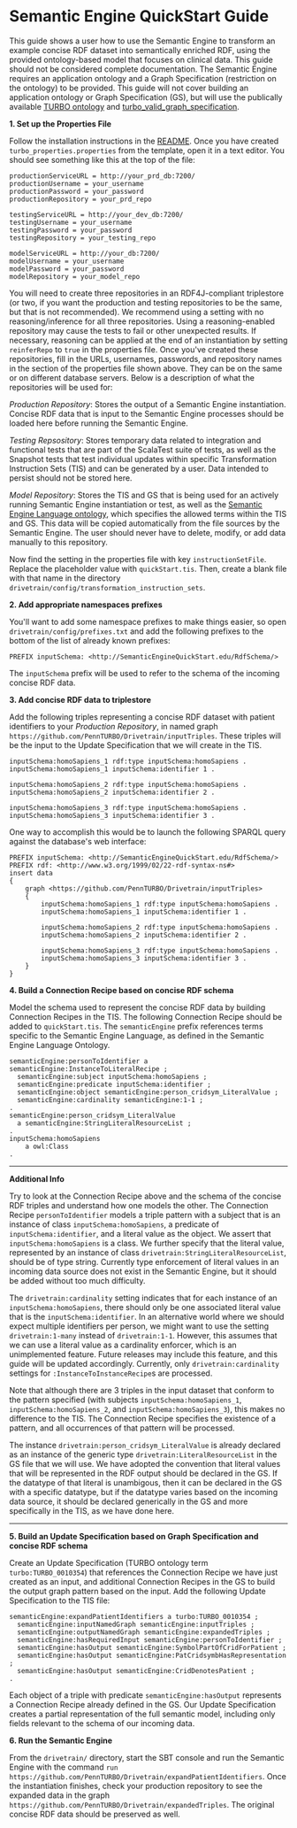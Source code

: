 # Semantic Engine QuickStart Guide

This guide shows a user how to use the Semantic Engine to transform an example concise RDF dataset into semantically enriched RDF, using the provided ontology-based model that focuses on clinical data. This guide should not be considered complete documentation. The Semantic Engine requires an application ontology and a Graph Specification (restriction on the ontology) to be provided. This guide will not cover building an application ontology or Graph Specification (GS), but will use the publically available [TURBO ontology](https://raw.githubusercontent.com/PennTURBO/turbo-ontology/master/ontologies/turbo_merged.owl) and [turbo_valid_graph_specification](https://github.com/PennTURBO/semantic-engine/blob/master/drivetrain/config/graph_specifications/turbo_valid_graph_specification.gs).

**1. Set up the Properties File**

Follow the installation instructions in the [README](https://github.com/PennTURBO/semantic-engine/blob/master/README.md). Once you have created `turbo_properties.properties` from the template, open it in a text editor. You should see something like this at the top of the file:

```
productionServiceURL = http://your_prd_db:7200/
productionUsername = your_username
productionPassword = your_password
productionRepository = your_prd_repo

testingServiceURL = http://your_dev_db:7200/
testingUsername = your_username
testingPassword = your_password
testingRepository = your_testing_repo

modelServiceURL = http://your_db:7200/
modelUsername = your_username
modelPassword = your_password
modelRepository = your_model_repo
```
You will need to create three repositories in an RDF4J-compliant triplestore (or two, if you want the production and testing repositories to be the same, but that is not recommended). We recommend using a setting with no reasoning/inference for all three repositories. Using a reasoning-enabled repository may cause the tests to fail or other unexpected results. If necessary, reasoning can be applied at the end of an instantiation by setting `reinferRepo` to `true` in the properties file. Once you've created these repositories, fill in the URLs, usernames, passwords, and repository names in the section of the properties file shown above. They can be on the same or on different database servers. Below is a description of what the repositories will be used for:

*Production Repository*: Stores the output of a Semantic Engine instantiation. Concise RDF data that is input to the Semantic Engine processes should be loaded here before running the Semantic Engine.

*Testing Repsository*: Stores temporary data related to integration and functional tests that are part of the ScalaTest suite of tests, as well as the Snapshot tests that test individual updates within specific Transformation Instruction Sets (TIS) and can be generated by a user. Data intended to persist should not be stored here.

*Model Repository*: Stores the TIS and GS that is being used for an actively running Semantic Engine instantiation or test, as well as the [Semantic Engine Language ontology](https://github.com/PennTURBO/semantic-engine/blob/master/drivetrain/ontologies/acornOntology.ttl), which specifies the allowed terms within the TIS and GS. This data will be copied automatically from the file sources by the Semantic Engine. The user should never have to delete, modify, or add data manually to this repository.

Now find the setting in the properties file with key `instructionSetFile`. Replace the placeholder value with `quickStart.tis`. Then, create a blank file with that name in the directory `drivetrain/config/transformation_instruction_sets`. 

**2. Add appropriate namespaces prefixes**

You'll want to add some namespace prefixes to make things easier, so open `drivetrain/config/prefixes.txt` and add the following prefixes to the bottom of the list of already known prefixes:

```
PREFIX inputSchema: <http://SemanticEngineQuickStart.edu/RdfSchema/>
```
The `inputSchema` prefix will be used to refer to the schema of the incoming concise RDF data.

**3. Add concise RDF data to triplestore**

Add the following triples representing a concise RDF dataset with patient identifiers to your *Production Repository*, in named graph `https://github.com/PennTURBO/Drivetrain/inputTriples`. These triples will be the input to the Update Specification that we will create in the TIS.

```
inputSchema:homoSapiens_1 rdf:type inputSchema:homoSapiens .
inputSchema:homoSapiens_1 inputSchema:identifier 1 .

inputSchema:homoSapiens_2 rdf:type inputSchema:homoSapiens .
inputSchema:homoSapiens_2 inputSchema:identifier 2 .

inputSchema:homoSapiens_3 rdf:type inputSchema:homoSapiens .
inputSchema:homoSapiens_3 inputSchema:identifier 3 .
```

One way to accomplish this would be to launch the following SPARQL query against the database's web interface:
```
PREFIX inputSchema: <http://SemanticEngineQuickStart.edu/RdfSchema/>
PREFIX rdf: <http://www.w3.org/1999/02/22-rdf-syntax-ns#>
insert data
{
    graph <https://github.com/PennTURBO/Drivetrain/inputTriples>
    {
        inputSchema:homoSapiens_1 rdf:type inputSchema:homoSapiens .
        inputSchema:homoSapiens_1 inputSchema:identifier 1 .

        inputSchema:homoSapiens_2 rdf:type inputSchema:homoSapiens .
        inputSchema:homoSapiens_2 inputSchema:identifier 2 .

        inputSchema:homoSapiens_3 rdf:type inputSchema:homoSapiens .
        inputSchema:homoSapiens_3 inputSchema:identifier 3 .
    }
}
```

**4. Build a Connection Recipe based on concise RDF schema**

Model the schema used to represent the concise RDF data by building Connection Recipes in the TIS. The following Connection Recipe should be added to `quickStart.tis`. The `semanticEngine` prefix references terms specific to the Semantic Engine Language, as defined in the Semantic Engine Language Ontology.
```
semanticEngine:personToIdentifier a semanticEngine:InstanceToLiteralRecipe ;
  semanticEngine:subject inputSchema:homoSapiens ;
  semanticEngine:predicate inputSchema:identifier ;
  semanticEngine:object semanticEngine:person_cridsym_LiteralValue ;
  semanticEngine:cardinality semanticEngine:1-1 ;
.
semanticEngine:person_cridsym_LiteralValue
  a semanticEngine:StringLiteralResourceList ;
.
inputSchema:homoSapiens 
    a owl:Class 
.
```
---
**Additional Info**

Try to look at the Connection Recipe above and the schema of the concise RDF triples and understand how one models the other. The Connection Recipe `personToIdentifier` models a triple pattern with a subject that is an instance of class `inputSchema:homoSapiens`, a predicate of `inputSchema:identifier`, and a literal value as the object. We assert that `inputSchema:homoSapiens` is a class. We further specify that the literal value, represented by an instance of class `drivetrain:StringLiteralResourceList`, should be of type string. Currently type enforcement of literal values in an incoming data source does not exist in the Semantic Engine, but it should be added without too much difficulty.

The `drivetrain:cardinality` setting indicates that for each instance of an `inputSchema:homoSapiens`, there should only be one associated literal value that is the `inputSchema:identifier`. In an alternative world where we should expect multiple identifiers per person, we might want to use the setting `drivetrain:1-many` instead of `drivetrain:1-1`. However, this assumes that we can use a literal value as a cardinality enforcer, which is an unimplemented feature. Future releases may include this feature, and this guide will be updated accordingly. Currently, only `drivetrain:cardinality` settings for `:InstanceToInstanceRecipe`s are processed.

Note that although there are 3 triples in the input dataset that conform to the pattern specified (with subjects `inputSchema:homoSapiens_1`, `inputSchema:homoSapiens_2`, and `inputSchema:homoSapiens_3`), this makes no difference to the TIS. The Connection Recipe specifies the existence of a pattern, and all occurrences of that pattern will be processed.

The instance `drivetrain:person_cridsym_LiteralValue` is already declared as an instance of the generic type `drivetrain:LiteralResourceList` in the GS file that we will use. We have adopted the convention that literal values that will be represented in the RDF output should be declared in the GS. If the datatype of that literal is unambigous, then it can be declared in the GS with a specific datatype, but if the datatype varies based on the incoming data source, it should be declared generically in the GS and more specifically in the TIS, as we have done here.

---

**5. Build an Update Specification based on Graph Specification and concise RDF schema** 

Create an Update Specification (TURBO ontology term `turbo:TURBO_0010354`) that references the Connection Recipe we have just created as an input, and additional Connection Recipes in the GS to build the output graph pattern based on the input. Add the following Update Specification to the TIS file:
```
semanticEngine:expandPatientIdentifiers a turbo:TURBO_0010354 ;
  semanticEngine:inputNamedGraph semanticEngine:inputTriples ;
  semanticEngine:outputNamedGraph semanticEngine:expandedTriples ;
  semanticEngine:hasRequiredInput semanticEngine:personToIdentifier ;
  semanticEngine:hasOutput semanticEngine:SymbolPartOfCridForPatient ;
  semanticEngine:hasOutput semanticEngine:PatCridsymbHasRepresentation ;
  semanticEngine:hasOutput semanticEngine:CridDenotesPatient ;
.
```
Each object of a triple with predicate `semanticEngine:hasOutput` represents a Connection Recipe already defined in the GS. Our Update Specification creates a partial representation of the full semantic model, including only fields relevant to the schema of our incoming data.

**6. Run the Semantic Engine**

From the `drivetrain/` directory, start the SBT console and run the Semantic Engine with the command `run https://github.com/PennTURBO/Drivetrain/expandPatientIdentifiers`. Once the instantiation finishes, check your production repository to see the expanded data in the graph `https://github.com/PennTURBO/Drivetrain/expandedTriples`. The original concise RDF data should be preserved as well.
